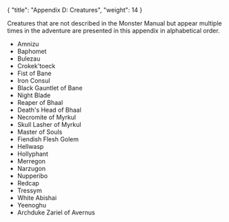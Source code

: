 {
  "title": "Appendix D: Creatures",
  "weight": 14
}

Creatures that are not described in the Monster Manual but appear multiple times in the adventure are presented in this appendix in alphabetical order.

- Amnizu
- Baphomet
- Bulezau
- Crokek'toeck
- Fist of Bane
- Iron Consul
- Black Gauntlet of Bane
- Night Blade
- Reaper of Bhaal
- Death's Head of Bhaal
- Necromite of Myrkul
- Skull Lasher of Myrkul
- Master of Souls
- Fiendish Flesh Golem
- Hellwasp
- Hollyphant
- Merregon
- Narzugon
- Nupperibo
- Redcap
- Tressym
- White Abishai
- Yeenoghu
- Archduke Zariel of Avernus
